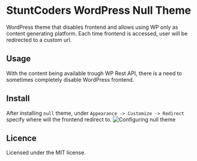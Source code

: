 # StuntCoders WordPress Null Theme
WordPress theme that disables frontend and allows using WP only as content generating platform. Each time frontend is accessed, user will be redirected to a custom url.

## Usage
With the content being available trough WP Rest API, there is a need to sometimes completely disable WordPress frontend.

## Install
After installing `null` theme, under `Appearance -> Customize -> Redirect` specify where will the frontend redirect to.
![Configuring null theme](https://s3-eu-west-1.amazonaws.com/stcd/stunt_wp_null_theme/null-theme.gif)
## Licence
Licensed under the MIT license.